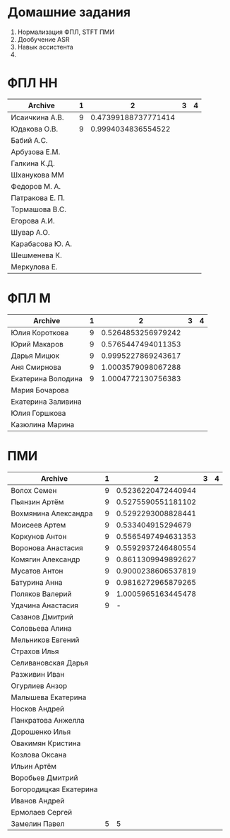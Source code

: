 # Домашние задания
1. Нормализация ФПЛ, STFT  ПМИ
2. Дообучение ASR
3. Навык ассистента 
4. 

# ФПЛ НН
| Archive          | 1       |  2       | 3       | 4      |
|------------------|---------|----------|---------|--------|
|Исаичкина А.В.    | 9 | 0.47399188737771414 | | |
|Юдакова О.В.      | 9 | 0.9994034836554522 | | |
|Бабий А.С. | | | | |
|Арбузова Е.М. | | | | |
|Галкина К.Д. | | | | |
|Шханукова ММ | | | | |
|Федоров М. А.  | | | | |
|Патракова Е. П.  | | | | |
|Тормашова В.С. | | | | |
|Егорова А.И. | | | | |
|Шувар А.О. | | | | |
|Карабасова Ю. А. | | | | |
|Шешменева К. | | | | |
|Меркулова Е. | | | | |

# ФПЛ М
| Archive           | 1 |  2       | 3       | 4      |
|-------------------|---|----------|---------|--------|
|Юлия Короткова     | 9 | 0.5264853256979242 | | |
|Юрий Макаров       | 9 | 0.5765447494011353 | | |
|Дарья Мицюк        | 9 | 0.9995227869243617 | | |
|Аня Смирнова       | 9 | 1.0003579098067288 | | |
|Екатерина Володина | 9 | 1.0004772130756383 | | |
|Мария Бочарова | | | | |
|Екатерина Заливина | | | | |
|Юлия Горшкова | | | | |
|Казюлина Марина | | | | |

# ПМИ
| Archive           | 1 |  2       | 3       | 4      |
|-------------------|---|----------|---------|--------|
|Волох Семен        | 9 | 0.5236220472440944 | | |
|Пьянзин Артём      | 9 | 0.5275590551181102 | | |
|Вохмянина Александра | 9 | 0.5292293008828441 | | |
|Моисеев Артем      | 9 | 0.533404915294679 | | |
|Коркунов Антон     | 9 | 0.5565497494631353 | | |
|Воронова Анастасия | 9 | 0.5592937246480554 | | |
|Комягин Александр  | 9 | 0.8611309949892627 | | |
|Мусатов Антон      | 9 | 0.9000238606537819 | | |
|Батурина Анна      | 9 | 0.9816272965879265 | | |
|Поляков Валерий    | 9 | 1.0005965163445478 | | |
|Удачина Анастасия  | 9 | - | | |
|Сазанов Дмитрий    | | | | |
|Соловьева Алина | | | | |
|Мельников Евгений  | | | | |
|Страхов Илья  | | | | |
|Селивановская Дарья | | | | |
|Разживин Иван | | | | |
|Огурлиев Анзор | | | | |
|Малышева Екатерина  | | | | |
|Носков Андрей | | | | |
|Панкратова Анжелла | | | | |
|Дорошенко Илья | | | | |
|Овакимян Кристина | | | | |
|Козлова Оксана | | | | |
|Ильин Артём | | | | |
|Воробьев Дмитрий | | | | |
|Богородицкая Екатерина | | | | |
|Иванов Андрей  | | | | |
|Ермолаев Сергей  | | | | |
|Замелин Павел | 5 | 5 | | |
